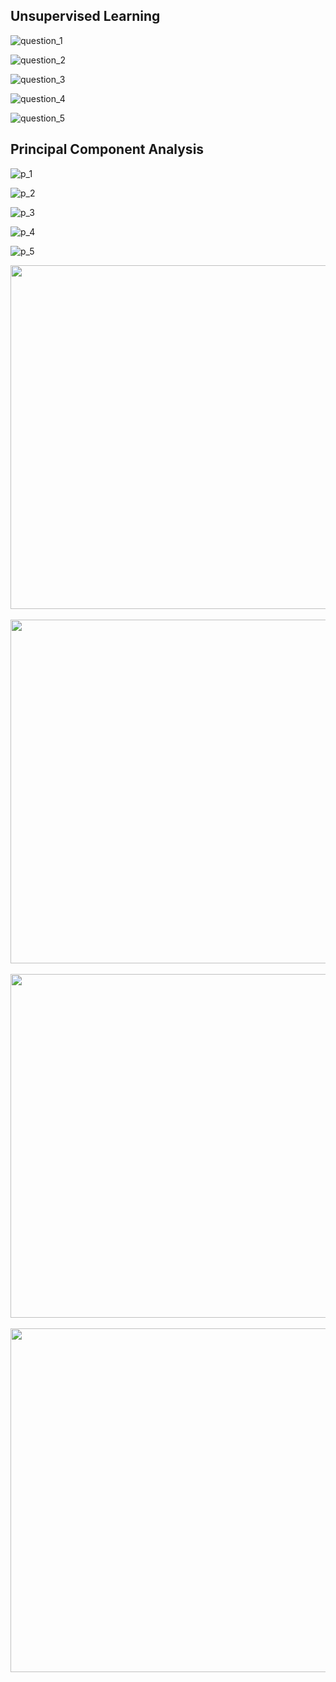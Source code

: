 ## Unsupervised Learning
![question_1](https://github.com/github16cp/LearningNotes/blob/master/MachineLearning/images/1.PNG)

![question_2](https://github.com/github16cp/LearningNotes/blob/master/MachineLearning/images/2.PNG)

![question_3](https://github.com/github16cp/LearningNotes/blob/master/MachineLearning/images/3.PNG)

![question_4](https://github.com/github16cp/LearningNotes/blob/master/MachineLearning/images/4.PNG)

![question_5](https://github.com/github16cp/LearningNotes/blob/master/MachineLearning/images/5.PNG)

## Principal Component Analysis
![p_1](https://github.com/github16cp/LearningNotes/blob/master/MachineLearning/images/p1_1.PNG)

![p_2](https://github.com/github16cp/LearningNotes/blob/master/MachineLearning/images/p1_2.PNG)

![p_3](https://github.com/github16cp/LearningNotes/blob/master/MachineLearning/images/p1_3.PNG)

![p_4](https://github.com/github16cp/LearningNotes/blob/master/MachineLearning/images/p1_4.PNG)

![p_5](https://github.com/github16cp/LearningNotes/blob/master/MachineLearning/images/p1_5.PNG)

<div align="center"> <img src="https://github.com/github16cp/LearningNotes/blob/master/MachineLearning/images/p2.PNG" width="550"/> </div><br>

<div align="center"> <img src="https://github.com/github16cp/LearningNotes/blob/master/MachineLearning/images/p3.PNG" width="550"/> </div><br>

<div align="center"> <img src="https://github.com/github16cp/LearningNotes/blob/master/MachineLearning/images/p4.PNG" width="550"/> </div><br>

<div align="center"> <img src="https://github.com/github16cp/LearningNotes/blob/master/MachineLearning/images/p5.PNG" width="550"/> </div><br>